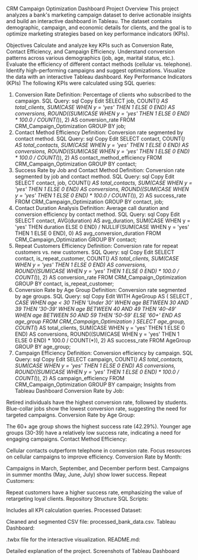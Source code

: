 CRM Campaign Optimization Dashboard
Project Overview
This project analyzes a bank's marketing campaign dataset to derive actionable insights and build an interactive dashboard in Tableau. The dataset contains demographic, campaign, and economic details for clients, and the goal is to optimize marketing strategies based on key performance indicators (KPIs).

Objectives
Calculate and analyze key KPIs such as Conversion Rate, Contact Efficiency, and Campaign Efficiency.
Understand conversion patterns across various demographics (job, age, marital status, etc.).
Evaluate the efficiency of different contact methods (cellular vs. telephone).
Identify high-performing campaigns and suggest optimizations.
Visualize the data with an interactive Tableau dashboard.
Key Performance Indicators (KPIs)
The following KPIs were calculated using SQL queries:

1. Conversion Rate
Definition: Percentage of clients who subscribed to the campaign.
SQL Query:
sql
Copy
Edit
SELECT 
    job, 
    COUNT(*) AS total_clients, 
    SUM(CASE WHEN y = 'yes' THEN 1 ELSE 0 END) AS conversions, 
    ROUND((SUM(CASE WHEN y = 'yes' THEN 1 ELSE 0 END) * 100.0 / COUNT(*)), 2) AS conversion_rate
FROM CRM_Campaign_Optimization
GROUP BY job;
2. Contact Method Efficiency
Definition: Conversion rate segmented by contact method.
SQL Query:
sql
Copy
Edit
SELECT 
    contact,
    COUNT(*) AS total_contacts,
    SUM(CASE WHEN y = 'yes' THEN 1 ELSE 0 END) AS conversions,
    ROUND((SUM(CASE WHEN y = 'yes' THEN 1 ELSE 0 END) * 100.0 / COUNT(*)), 2) AS contact_method_efficiency
FROM CRM_Campaign_Optimization
GROUP BY contact;
3. Success Rate by Job and Contact Method
Definition: Conversion rate segmented by job and contact method.
SQL Query:
sql
Copy
Edit
SELECT 
    contact,
    job,
    COUNT(*) AS total_contacts,
    SUM(CASE WHEN y = 'yes' THEN 1 ELSE 0 END) AS conversions,
    ROUND((SUM(CASE WHEN y = 'yes' THEN 1 ELSE 0 END) * 100.0 / COUNT(*)), 2) AS success_rate
FROM CRM_Campaign_Optimization
GROUP BY contact, job;
4. Contact Duration Analysis
Definition: Average call duration and conversion efficiency by contact method.
SQL Query:
sql
Copy
Edit
SELECT 
    contact,
    AVG(duration) AS avg_duration,
    SUM(CASE WHEN y = 'yes' THEN duration ELSE 0 END) / NULLIF(SUM(CASE WHEN y = 'yes' THEN 1 ELSE 0 END), 0) AS avg_conversion_duration
FROM CRM_Campaign_Optimization
GROUP BY contact;
5. Repeat Customers Efficiency
Definition: Conversion rate for repeat customers vs. new customers.
SQL Query:
sql
Copy
Edit
SELECT 
    contact,
    is_repeat_customer,
    COUNT(*) AS total_clients,
    SUM(CASE WHEN y = 'yes' THEN 1 ELSE 0 END) AS conversions,
    ROUND((SUM(CASE WHEN y = 'yes' THEN 1 ELSE 0 END) * 100.0 / COUNT(*)), 2) AS conversion_rate
FROM CRM_Campaign_Optimization
GROUP BY contact, is_repeat_customer;
6. Conversion Rate by Age Group
Definition: Conversion rate segmented by age groups.
SQL Query:
sql
Copy
Edit
WITH AgeGroup AS (
    SELECT *,
        CASE 
            WHEN age < 30 THEN 'Under 30'
            WHEN age BETWEEN 30 AND 39 THEN '30-39'
            WHEN age BETWEEN 40 AND 49 THEN '40-49'
            WHEN age BETWEEN 50 AND 59 THEN '50-59'
            ELSE '60+'
        END AS age_group
    FROM CRM_Campaign_Optimization
)
SELECT 
    age_group,
    COUNT(*) AS total_clients,
    SUM(CASE WHEN y = 'yes' THEN 1 ELSE 0 END) AS conversions,
    ROUND((SUM(CASE WHEN y = 'yes' THEN 1 ELSE 0 END) * 100.0 / COUNT(*)), 2) AS success_rate
FROM AgeGroup
GROUP BY age_group;
7. Campaign Efficiency
Definition: Conversion efficiency by campaign.
SQL Query:
sql
Copy
Edit
SELECT 
    campaign, 
    COUNT(*) AS total_contacts, 
    SUM(CASE WHEN y = 'yes' THEN 1 ELSE 0 END) AS conversions, 
    ROUND((SUM(CASE WHEN y = 'yes' THEN 1 ELSE 0 END) * 100.0 / COUNT(*)), 2) AS campaign_efficiency
FROM CRM_Campaign_Optimization
GROUP BY campaign;
Insights from Tableau Dashboard
Conversion Rate by Job:

Retired individuals have the highest conversion rate, followed by students.
Blue-collar jobs show the lowest conversion rate, suggesting the need for targeted campaigns.
Conversion Rate by Age Group:

The 60+ age group shows the highest success rate (42.29%).
Younger age groups (30-39) have a relatively low success rate, indicating a need for engaging campaigns.
Contact Method Efficiency:

Cellular contacts outperform telephone in conversion rate.
Focus resources on cellular campaigns to improve efficiency.
Conversion Rate by Month:

Campaigns in March, September, and December perform best.
Campaigns in summer months (May, June, July) show lower success.
Repeat Customers:

Repeat customers have a higher success rate, emphasizing the value of retargeting loyal clients.
Repository Structure
SQL Scripts:

Includes all KPI calculation queries.
Processed Dataset:

Cleaned and segmented CSV file: processed_bank_data.csv.
Tableau Dashboard:

.twbx file for the interactive visualization.
README.md:

Detailed explanation of the project.
Screenshots of Tableau Dashboard
